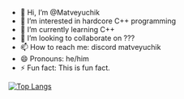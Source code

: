 - 👋 Hi, I’m @Matveyuchik
- 👀 I’m interested in hardcore C++ programming
- 🌱 I’m currently learning C++
- 💞️ I’m looking to collaborate on ???
- 📫 How to reach me: discord matveyuchik
- 😄 Pronouns: he/him
- ⚡ Fun fact: This is fun fact.

[![Top Langs](https://github-readme-stats.vercel.app/api/top-langs/?username=Matveyuchik)](https://github.com/anuraghazra/github-readme-stats)
<!---
Matveyuchik/Matveyuchik is a ✨ special ✨ repository because its `README.md` (this file) appears on your GitHub profile.
You can click the Preview link to take a look at your changes.
--->
